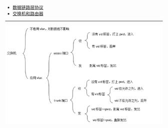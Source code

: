 
- [数据链路层协议](./data-link-layer.md)
- [交换机和路由器](./switch-router.md)

------

![VLAN Tag](./_static/vlan_tag.png)
